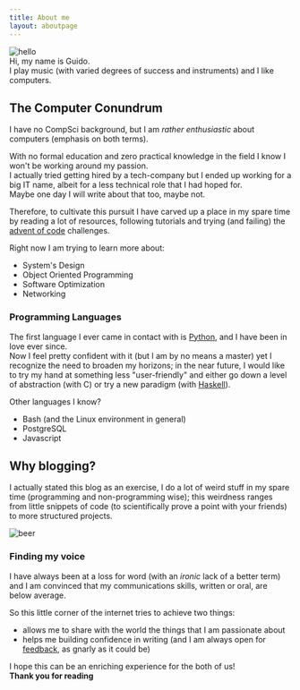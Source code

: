 ```yaml
---
title: About me
layout: aboutpage
---
```


![hello](/img/about/presentation.jpg)  
Hi, my name is Guido.  
I play music (with varied degrees of success and instruments) and I like computers.

## The Computer Conundrum
I have no CompSci background, but I am *rather enthusiastic* about computers (emphasis on both terms).

With no formal education and zero practical knowledge in the field I know I won't be working around my passion.  
I actually tried getting hired by a tech-company but I ended up working for a big IT name,  albeit for a less technical role that I had hoped for.  
Maybe one day I will write about that too, maybe not.

Therefore, to cultivate this pursuit I have carved up a place in my spare time by reading a lot of resources, following tutorials and trying (and failing) the [advent of code](https://adventofcode.com/) challenges.

Right now I am trying to learn more about:
- System's Design
- Object Oriented Programming
- Software Optimization
- Networking
 
### Programming Languages
The first language I ever came in contact with is [Python](https://www.python.org), and I have been in love ever since.  
Now I feel pretty confident with it (but I am by no means a master) yet I recognize the need to broaden my horizons; in the near future, I would like to try my hand at something less "user-friendly" and either go down a level of abstraction (with C) or try a new paradigm (with [Haskell](http://learnyouahaskell.com/)).

Other languages I know?
- Bash (and the Linux environment in general)
- PostgreSQL
- Javascript
 
## Why blogging?
I actually stated this blog as an exercise, I do a lot of weird stuff in my spare time (programming and non-programming wise); this weirdness ranges from little snippets of code (to scientifically prove a point with your friends) to more structured projects.

![beer](/img/about/beer.jpg "Here I was tring to prove that I can get drunk with just one beer")

### Finding my voice
I have always been at a loss for word (with an *ironic* lack of a better term) and I am convinced that my communications skills, written or oral, are below average.

So this little corner of the internet tries to achieve two things:
- allows me to share with the world the things that I am passionate about
- helps me building confidence in writing (and I am always open for [feedback](mailto:guido.minieri@gmail.com), as gnarly as it could be)

I hope this can be an enriching experience for the both of us!  
**Thank you for reading**

